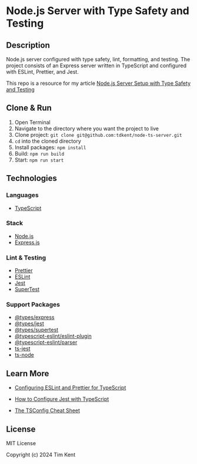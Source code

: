 # Node.js Server with Type Safety and Testing

## Description

Node.js server configured with type safety, lint, formatting, and testing. The project consists of an Express server written in TypeScript and configured with ESLint, Prettier, and Jest.

This repo is a resource for my article [Node.js Server Setup with Type Safety and Testing](https://www.linkedin.com/pulse/nodejs-server-setup-type-safety-testing-tim-kent-xj9dc)

## Clone & Run

1. Open Terminal
2. Navigate to the directory where you want the project to live
3. Clone project: `git clone git@github.com:tdkent/node-ts-server.git`
4. `cd` into the cloned directory
5. Install packages: `npm install`
6. Build: `npm run build`
7. Start: `npm run start`

## Technologies

### Languages

- [TypeScript](https://www.typescriptlang.org/)

### Stack

- [Node.js](https://nodejs.org/en)
- [Express.js](https://expressjs.com/)

### Lint & Testing

- [Prettier](https://prettier.io/)
- [ESLint](https://eslint.org/)
- [Jest](https://jestjs.io/)
- [SuperTest](https://www.npmjs.com/package/supertest)

### Support Packages

- [@types/express](https://www.npmjs.com/package/@types/express)
- [@types/jest](https://www.npmjs.com/package/@types/jest)
- [@types/supertest](https://www.npmjs.com/package/@types/supertest)
- [@typescript-eslint/eslint-plugin](https://typescript-eslint.io/getting-started/)
- [@typescript-eslint/parser](https://typescript-eslint.io/getting-started/)
- [ts-jest](https://kulshekhar.github.io/ts-jest/)
- [ts-node](https://typestrong.org/ts-node/)

## Learn More

- [Configuring ESLint and Prettier for TypeScript](https://blog.logrocket.com/linting-typescript-eslint-prettier/)

- [How to Configure Jest with TypeScript](https://swizec.com/blog/how-to-configure-jest-with-typescript/#tell-typescript-to-ignore-jest-files)

- [The TSConfig Cheat Sheet](https://www.totaltypescript.com/tsconfig-cheat-sheet)

## License

MIT License

Copyright (c) 2024 Tim Kent
